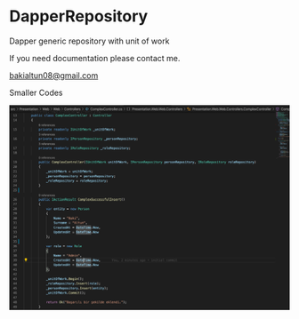 # DapperRepository
Dapper generic repository with unit of work


If you need documentation please contact me.

bakialtun08@gmail.com

Smaller Codes

![Dapper with UnitOfWork](docs/Screenshot-1.png)
